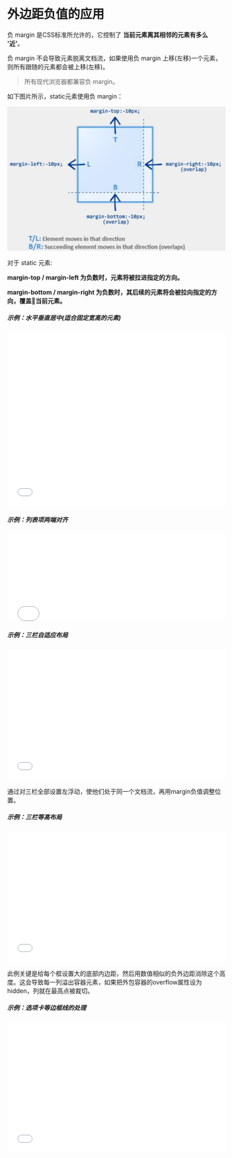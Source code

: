 # 外边距负值的应用

负 margin 是CSS标准所允许的，它控制了 **当前元素离其相邻的元素有多么 '近'**。

负 margin 不会导致元素脱离文档流，如果使用负 margin 上移(左移)一个元素，则所有跟随的元素都会被上移(左移)。

> 所有现代浏览器都兼容负 margin。

如下图片所示，static元素使用负 margin：

![](../../assets/static-negative-margins.png)

对于 static 元素:

**margin-top / margin-left 为负数时，元素将被拉进指定的方向。**

**margin-bottom / margin-right 为负数时，其后续的元素将会被拉向指定的方向，覆盖当前元素。**

##### 示例：水平垂直居中\(适合固定宽高的元素\)

<iframe width="100%" height="400" src="//jsfiddle.net/stonebreaker/2heyj0bv/13/embedded/result,html,css/" allowfullscreen="allowfullscreen" allowpaymentrequest frameborder="0"></iframe>

##### 示例：列表项两端对齐

<iframe width="100%" height="200" src="//jsfiddle.net/stonebreaker/afu06sdz/7/embedded/result,html,css/" allowfullscreen="allowfullscreen" allowpaymentrequest frameborder="0"></iframe>

##### 示例：三栏自适应布局
<iframe width="100%" height="300" src="//jsfiddle.net/stonebreaker/7a4e8mo9/13/embedded/result,html,css/" allowfullscreen="allowfullscreen" allowpaymentrequest frameborder="0"></iframe>

通过对三栏全部设置左浮动，使他们处于同一个文档流，再用margin负值调整位置。

##### 示例：三栏等高布局

<iframe width="100%" height="300" src="//jsfiddle.net/stonebreaker/1386grbf/28/embedded/result,html,css/" allowfullscreen="allowfullscreen" allowpaymentrequest frameborder="0"></iframe>

此例关键是给每个框设置大的底部内边距，然后用数值相似的负外边距消除这个高度。这会导致每一列溢出容器元素，如果把外包容器的overflow属性设为hidden，列就在最高点被裁切。

##### 示例：选项卡等边框线的处理
<iframe width="100%" height="300" src="//jsfiddle.net/stonebreaker/yp6js4q0/17/embedded/result,html,css,js/" allowfullscreen="allowfullscreen" allowpaymentrequest frameborder="0"></iframe>
